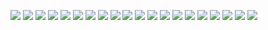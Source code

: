 ![](d31_http.001.jpeg)
![](d31_http.003.jpeg)
![](d31_http.004.jpeg)
![](d31_http.005.jpeg)
![](d31_http.006.jpeg)
![](d31_http.007.jpeg)
![](d31_http.008.jpeg)
![](d31_http.009.jpeg)
![](d31_http.010.jpeg)
![](d31_http.011.jpeg)
![](d31_http.012.jpeg)
![](d31_http.013.jpeg)
![](d31_http.014.jpeg)
![](d31_http.015.jpeg)
![](d31_http.016.jpeg)
![](d31_http.017.jpeg)
![](d31_http.018.jpeg)
![](d31_http.019.jpeg)
![](d31_http.020.jpeg)
![](d31_http.021.jpeg)
